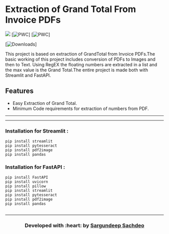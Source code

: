 # Extraction of Grand Total From Invoice PDFs

[![](https://img.shields.io/badge/Made_with-Python-res?style=for-the-badge&logo=pytorch)](https://docs.python.org/3/)
[![PWC](https://fastapi.tiangolo.com/)]
[![PWC](https://docs.streamlit.io/)]

<div class='altmetric-embed' data-badge-type='donut' data-arxiv-id='2106.05239'></div>

[![Downloads](https://poppler.freedesktop.org/)]

This project is based on extraction of GrandTotal from Invoice PDFs.The basic working of this project includes conversion of PDFs to Images and then to Text. Using RegEX the floating numbers are extracted in a list and the max value is the Grand Total.The entire project is made both with Streamlit and FastAPI.

## Features

- Easy Extraction of Grand Total.
- Minimum Code requirements for extraction of numbers from PDF.
---

---
### Installation for Streamlit :
```
pip install streamlit
pip install pytesseract
pip install pdf2image
pip install pandas

```

### Installation for FastAPI :
```
pip install FastAPI
pip install uvicorn
pip install pillow
pip install streamlit
pip install pytesseract
pip install pdf2image
pip install pandas


```
---



<h3 align="center"><b>Developed with :heart: by <a href="https://github.com/Sargundeep">Sargundeep Sachdeo</a>
